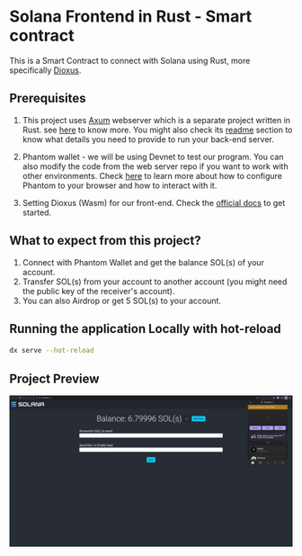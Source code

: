 # Solana Frontend in Rust - Smart contract
This is a Smart Contract to connect with Solana using Rust, more specifically [Dioxus](https://dioxuslabs.com/).

## Prerequisites
1. This project uses [Axum](https://docs.rs/axum/latest/axum/) webserver which is a separate project written in Rust. see [here](https://github.com/bunnyBites/solana-rust-axum-backend) to know more. You might also check its [readme](https://github.com/bunnyBites/solana-rust-axum-backend/blob/main/README.md) section to know what details you need to provide to run your back-end server.

2. Phantom wallet - we will be using Devnet to test our program. You can also modify the code from the web server repo if you want to work with other environments. Check [here](https://www.soldev.app/course/interact-with-wallets) to learn more about how to configure Phantom to your browser and how to interact with it.

3. Setting Dioxus (Wasm) for our front-end. Check the [official docs](https://dioxuslabs.com/learn/0.4/getting_started/wasm) to get started.

## What to expect from this project?
1. Connect with Phantom Wallet and get the balance SOL(s) of your account.
2. Transfer SOL(s) from your account to another account (you might need the public key of the receiver's account).
3. You can also Airdrop or get 5 SOL(s) to your account.

## Running the application Locally with hot-reload
```sh
dx serve --hot-reload
```

## Project Preview
!["solana_ui"](public/solana_preview.png)
